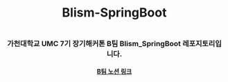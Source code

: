<div align=center>

# Blism-SpringBoot

```![]() 로고
```
### 가천대학교 UMC 7기 장기해커톤 B팀 Blism_SpringBoot 레포지토리입니다.
#### [B팀 노션 링크](https://makeus-challenge.notion.site/B-b2b1ba8361ff437fb353d5d36f4cb37a?pvs=4)

<br/>
